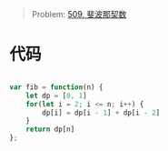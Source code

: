 > Problem: [509. 斐波那契数](https://leetcode.cn/problems/fibonacci-number/description/)


# 代码
```JavaScript []

var fib = function(n) {
    let dp = [0, 1]
    for(let i = 2; i <= n; i++) {
        dp[i] = dp[i - 1] + dp[i - 2]
    }
    return dp[n]
};
```

